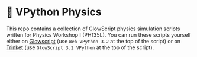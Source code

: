 # :sparkler: VPython Physics
This repo contains a collection of GlowScript physics simulation scripts written for Physics Workshop I (PH135L). You can run these scripts yourself either on [Glowscript](https://www.glowscript.org/) (use `Web VPython 3.2` at the top of the script) or on [Trinket](https://trinket.io/) (use `GlowScript 3.2 VPython` at the top of the script).
